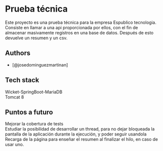 
# Prueba técnica

Este proyecto es una prueba técnica para la empresa Espublico tecnologia.
Consiste en llamar a una api proporcionada por ellos, con el fin de almacenar masivamente registros en una base de datos. Después de esto devuelve un resumen y un csv.



## Authors

- [@josedominguezmartinan]


## Tech stack

Wicket-SpringBoot-MariaDB \
Tomcat 8


## Puntos a futuro
Mejorar la cobertura de tests \
Estudiar la posibilidad de desarrollar un thread, para no dejar bloqueada la pantalla de la aplicación durante la ejecución, y poder seguir usandola \
Recarga de la página para enseñar el resumen al finalizar el hilo, en caso de usar uno.

